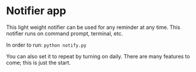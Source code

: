 # Notifier app

This light weight notifier can be used for any reminder at any time. This notifier runs on command prompt, terminal, etc.

In order to run:
```python notify.py```

You can also set it to repeat by turning on daily. There are many features to come; this is just the start.

